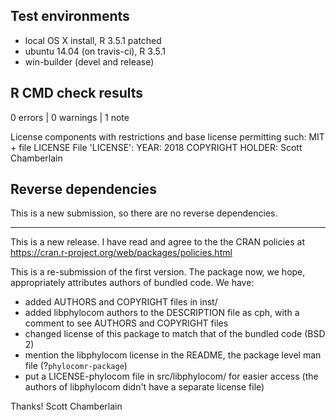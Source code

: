 ## Test environments

* local OS X install, R 3.5.1 patched
* ubuntu 14.04 (on travis-ci), R 3.5.1
* win-builder (devel and release)

## R CMD check results

0 errors | 0 warnings | 1 note

  License components with restrictions and base license permitting such:
    MIT + file LICENSE
  File 'LICENSE':
    YEAR: 2018
    COPYRIGHT HOLDER: Scott Chamberlain

## Reverse dependencies

This is a new submission, so there are no reverse dependencies.

--------

This is a new release. I have read and agree to the the CRAN policies at https://cran.r-project.org/web/packages/policies.html

This is a re-submission of the first version. The package now, we hope, appropriately attributes authors of bundled code. We have:

- added AUTHORS and COPYRIGHT files in inst/
- added libphylocom authors to the DESCRIPTION file as cph, with a comment to see AUTHORS and COPYRIGHT files
- changed license of this package to match that of the bundled code (BSD 2)
- mention the libphylocom license in the README, the package level man file (?`phylocomr-package`)
- put a LICENSE-phylocom file in src/libphylocom/ for easier access (the authors of libphylocom didn't have a separate license file)

Thanks!
Scott Chamberlain
